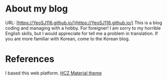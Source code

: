 # About my blog
URL: [https://YeoSJ116.github.io/](https://YeoSJ116.github.io/)
This is a blog coding and managing with a hobby.
For foreigner!
I am sorry to my horrible English skills, but I would appreciate for tell me a problem in translation.
If you are more familiar with Korean, come to the Korean blog.

# References
I based this web platform.
[HCZ Material theme](https://github.com/codeasashu/hcz-jekyll-blog)
